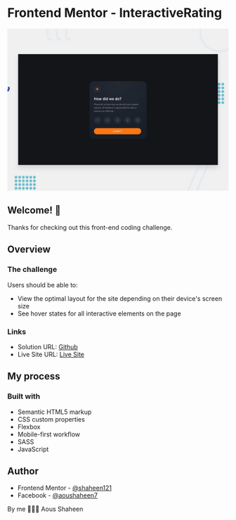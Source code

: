 # Frontend Mentor - InteractiveRating

![Design preview for the Clipboard landing page coding challenge](./images/desktop-preview.jpg)

## Welcome! 👋
Thanks for checking out this front-end coding challenge.

## Overview

### The challenge

Users should be able to:

- View the optimal layout for the site depending on their device's screen size
- See hover states for all interactive elements on the page

### Links

- Solution URL: [Github](https://github.com/Shaheen121/InteractiveRating.git)
- Live Site URL: [Live Site](https://Shaheen121.github.io/InteractiveRating/)

## My process

### Built with

- Semantic HTML5 markup
- CSS custom properties
- Flexbox
- Mobile-first workflow
- SASS
- JavaScript


## Author

- Frontend Mentor - [@shaheen121](https://www.frontendmentor.io/profile/Shaheen121)
- Facebook - [@aoushaheen7](https://www.facebook.com/shaheen7tl/)

By me 🚀🚀🚀
Aous Shaheen